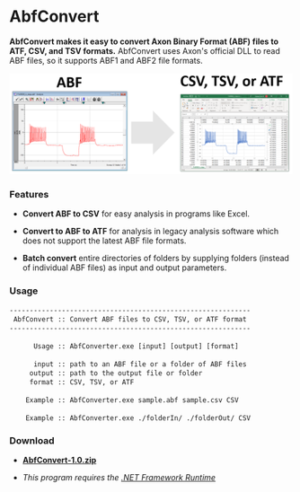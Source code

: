 # AbfConvert

**AbfConvert makes it easy to convert Axon Binary Format (ABF) files to ATF, CSV, and TSV formats.** AbfConvert uses Axon's official DLL to read ABF files, so it supports ABF1 and ABF2 file formats.

![](data/logo.png)

### Features

* **Convert ABF to CSV** for easy analysis in programs like Excel.

* **Convert to ABF to ATF** for analysis in legacy analysis software which does not support the latest ABF file formats.

* **Batch convert** entire directories of folders by supplying folders (instead of individual ABF files) as input and output parameters.

### Usage

```
------------------------------------------------------------
 AbfConvert :: Convert ABF files to CSV, TSV, or ATF format
------------------------------------------------------------

      Usage :: AbfConverter.exe [input] [output] [format]

      input :: path to an ABF file or a folder of ABF files
     output :: path to the output file or folder
     format :: CSV, TSV, or ATF

    Example :: AbfConverter.exe sample.abf sample.csv CSV

    Example :: AbfConverter.exe ./folderIn/ ./folderOut/ CSV
```

### Download

* **[AbfConvert-1.0.zip](https://github.com/swharden/AbfConvert/releases/download/1.0/AbfConvert-1.0.zip)**

* _This program requires the [.NET Framework Runtime](https://dotnet.microsoft.com/download)_
